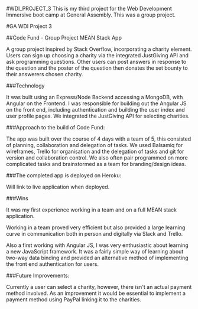 #WDI_PROJECT_3
This is my third project for the Web Development Immersive boot camp at General Assembly. This was a group project.

#GA WDI Project 3

##Code Fund - Group Project MEAN Stack App

A group project inspired by Stack Overflow, incorporating a charity element. Users can sign up choosing a charity via the integrated JustGiving API and ask programming questions. Other users can post answers in response to the question and the poster of the question then donates the set bounty to their answerers chosen charity.

###Technology

It was built using an Express/Node Backend accessing a MongoDB, with Angular on the Frontend. I was responsible for building out the Angular JS on the front end, including authentication and building the user index and user profile pages. We integrated the JustGiving API for selecting charities.

###Approach to the build of Code Fund: 

The app was built over the course of 4 days with a team of 5, this consisted of planning, collaboration and delegation of tasks. We used Balsamiq for wireframes, Trello for organisation and the delegation of tasks and git for version and collaboration control.
We also often pair programmed on more complicated tasks and brainstormed as a team for branding/design ideas.

###The completed app is deployed on Heroku:

Will link to live application when deployed.

###Wins

It was my first experience working in a team and on a full MEAN stack application. 

Working in a team proved very efficient but also provided a large learning curve in communication both in person and digitally via Slack and Trello.

Also a first working with Angular JS, I was very enthusiastic about learning a new JavaScript framework. It was a fairly simple way of learning about two-way data binding and provided an alternative method of implementing the front end authentication for users.


###Future Improvements: 

Currently a user can select a charity, however, there isn't an actual payment method involved. As an improvement it would be essential to implement a payment method using PayPal linking it to the charities. 

